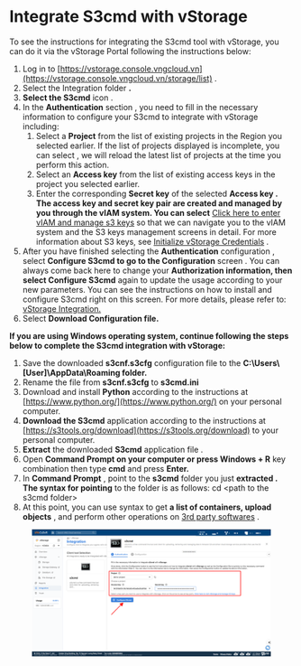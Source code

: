 # Integrate S3cmd with vStorage

To see the instructions for integrating the S3cmd tool with vStorage, you can do it via the vStorage Portal following the instructions below:

1. Log in to [https://vstorage.console.vngcloud.vn](https://vstorage.console.vngcloud.vn/storage/list) .
2. Select the Integration folder **.**
3. **Select the S3cmd** icon .
4. In the **Authentication** section , you need to fill in the necessary information to configure your S3cmd to integrate with vStorage including:
   1. Select a **Project** from the list of existing projects in the Region you selected earlier. If the list of projects displayed is incomplete, you can select , we will reload the latest list of projects at the time you perform this action.
   2. Select an **Access key** from the list of existing access keys in the project you selected earlier.
   3. Enter the corresponding **Secret key** of the selected **Access key . The access key and secret key pair are created and managed by you through the vIAM system. You can select** [Click here to enter vIAM and manage s3 keys](https://hcm-3.console.vngcloud.vn/iam/vstorage-credentials/s3) so that we can navigate you to the vIAM system and the S3 keys management screens in detail. For more information about S3 keys, see [Initialize vStorage Credentials](https://docs-vngcloud-vn.translate.goog/vng-cloud-document/vn/vstorage/object-storage/vstorage-hcm03/quan-ly-truy-cap/quan-ly-tai-khoan-truy-cap-vstorage/tai-khoan-service-account/khoi-tao-vstorage-credentials) .
5. After you have finished selecting the **Authentication** configuration , select **Configure S3cmd to go to the Configuration** screen . You can always come back here to change your **Authorization information, then select Configure S3cmd** again to update the usage according to your new parameters. You can see the instructions on how to install and configure S3cmd right on this screen. For more details, please refer to: [vStorage Integration.](https://vstorage.console.vngcloud.vn/integration/integration)
6. Select **Download Configuration file.**

**If you are using Windows operating system, continue following the steps below to complete the S3cmd integration with vStorage:**

1. Save the downloaded **s3cnf.s3cfg** configuration file to the **C:\Users\\\[User]\AppData\Roaming folder.**
2. Rename the file from **s3cnf.s3cfg** to **s3cmd.ini**
3. Download and install **Python** according to the instructions at [https://www.python.org/](https://www.python.org/) on your personal computer.
4. **Download the S3cmd** application according to the instructions at [https://s3tools.org/download](https://s3tools.org/download) to your personal computer.
5. **Extract** the downloaded **S3cmd** application file .
6. Open **Command Prompt on your computer or press Windows + R** key combination then type **cmd** and press **Enter.**
7. In **Command Prompt** , point to the **s3cmd** folder you just **extracted . The syntax for pointing** to the folder is as follows: cd \<path to the s3cmd folder>
8. At this point, you can use syntax to get **a list of containers, upload objects** , and perform other operations on [3rd party softwares](https://docs-vngcloud-vn.translate.goog/vng-cloud-document/vn/vstorage/object-storage/vstorage-hcm03/3rd-party-softwares) .

<figure><img src="../../../../../.gitbook/assets/image (425).png" alt=""><figcaption></figcaption></figure>
